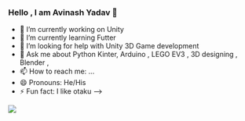 ### Hello , I am Avinash Yadav 👋


- 🔭 I’m currently working on Unity 
- 🌱 I’m currently learning Futter
- 🤔 I’m looking for help with Unity 3D Game development
- 💬 Ask me about Python Kinter, Arduino , LEGO EV3 , 3D designing , Blender , 
- 📫 How to reach me: ...
- 😄 Pronouns: He/His
- ⚡ Fun fact: I like otaku
-->
<img src="https://github-readme-stats.vercel.app/api?username=Avin19&&show_icons=true&title_color=66ff33&icon_color=bb2ade&text_color=daf7dc&bg_color=191919">
